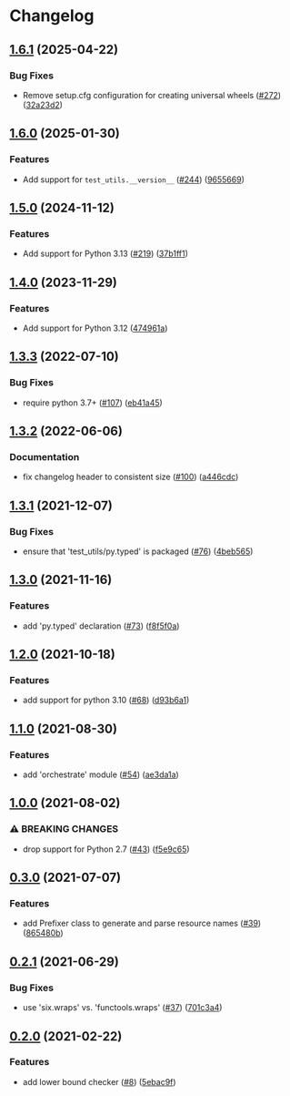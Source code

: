 # Changelog

## [1.6.1](https://github.com/googleapis/python-test-utils/compare/v1.6.0...v1.6.1) (2025-04-22)


### Bug Fixes

* Remove setup.cfg configuration for creating universal wheels ([#272](https://github.com/googleapis/python-test-utils/issues/272)) ([32a23d2](https://github.com/googleapis/python-test-utils/commit/32a23d2e434e133d2b16e4afed6b80890b544968))

## [1.6.0](https://github.com/googleapis/python-test-utils/compare/v1.5.0...v1.6.0) (2025-01-30)


### Features

* Add support for `test_utils.__version__` ([#244](https://github.com/googleapis/python-test-utils/issues/244)) ([9655669](https://github.com/googleapis/python-test-utils/commit/9655669de131cd7e0d67b3d6377f49063b5c2acb))

## [1.5.0](https://github.com/googleapis/python-test-utils/compare/v1.4.0...v1.5.0) (2024-11-12)


### Features

* Add support for Python 3.13 ([#219](https://github.com/googleapis/python-test-utils/issues/219)) ([37b1ff1](https://github.com/googleapis/python-test-utils/commit/37b1ff1c3473922a57b1858955e0efe94cca1db1))

## [1.4.0](https://github.com/googleapis/python-test-utils/compare/v1.3.3...v1.4.0) (2023-11-29)


### Features

* Add support for Python 3.12 ([474961a](https://github.com/googleapis/python-test-utils/commit/474961aa62ec598f8aa658b92032f1843a507116))

## [1.3.3](https://github.com/googleapis/python-test-utils/compare/v1.3.2...v1.3.3) (2022-07-10)


### Bug Fixes

* require python 3.7+ ([#107](https://github.com/googleapis/python-test-utils/issues/107)) ([eb41a45](https://github.com/googleapis/python-test-utils/commit/eb41a4549c218f3bed3f57acc78872ae0d0bf2bf))

## [1.3.2](https://github.com/googleapis/python-test-utils/compare/v1.3.1...v1.3.2) (2022-06-06)


### Documentation

* fix changelog header to consistent size ([#100](https://github.com/googleapis/python-test-utils/issues/100)) ([a446cdc](https://github.com/googleapis/python-test-utils/commit/a446cdcb4b9e32c7066da82e2e6cae4a6210d85a))

## [1.3.1](https://www.github.com/googleapis/python-test-utils/compare/v1.3.0...v1.3.1) (2021-12-07)


### Bug Fixes

* ensure that 'test_utils/py.typed' is packaged ([#76](https://www.github.com/googleapis/python-test-utils/issues/76)) ([4beb565](https://www.github.com/googleapis/python-test-utils/commit/4beb565a4063cb462dc44e469fb91212607016f3))

## [1.3.0](https://www.github.com/googleapis/python-test-utils/compare/v1.2.0...v1.3.0) (2021-11-16)


### Features

* add 'py.typed' declaration ([#73](https://www.github.com/googleapis/python-test-utils/issues/73)) ([f8f5f0a](https://www.github.com/googleapis/python-test-utils/commit/f8f5f0a194b2420b2fee1cf88ac50220d3ba1538))

## [1.2.0](https://www.github.com/googleapis/python-test-utils/compare/v1.1.0...v1.2.0) (2021-10-18)


### Features

* add support for python 3.10 ([#68](https://www.github.com/googleapis/python-test-utils/issues/68)) ([d93b6a1](https://www.github.com/googleapis/python-test-utils/commit/d93b6a11e3bfade2b29ab90ed3bc2c384beb01cd))

## [1.1.0](https://www.github.com/googleapis/python-test-utils/compare/v1.0.0...v1.1.0) (2021-08-30)


### Features

* add 'orchestrate' module ([#54](https://www.github.com/googleapis/python-test-utils/issues/54)) ([ae3da1a](https://www.github.com/googleapis/python-test-utils/commit/ae3da1ab4e7cbf268d6dce60cb467ca7ed6c2c89))

## [1.0.0](https://www.github.com/googleapis/python-test-utils/compare/v0.3.0...v1.0.0) (2021-08-02)


### ⚠ BREAKING CHANGES

* drop support for Python 2.7 ([#43](https://www.github.com/googleapis/python-test-utils/issues/43)) ([f5e9c65](https://www.github.com/googleapis/python-test-utils/commit/f5e9c6535481e1ed70fa5e356668e5b0695481e0))

## [0.3.0](https://www.github.com/googleapis/python-test-utils/compare/v0.2.1...v0.3.0) (2021-07-07)


### Features

* add Prefixer class to generate and parse resource names ([#39](https://www.github.com/googleapis/python-test-utils/issues/39)) ([865480b](https://www.github.com/googleapis/python-test-utils/commit/865480b5f62bf0db3b14000019a276aea102299d))

## [0.2.1](https://www.github.com/googleapis/python-test-utils/compare/v0.2.0...v0.2.1) (2021-06-29)


### Bug Fixes

* use 'six.wraps' vs. 'functools.wraps' ([#37](https://www.github.com/googleapis/python-test-utils/issues/37)) ([701c3a4](https://www.github.com/googleapis/python-test-utils/commit/701c3a41fcf0a63c2b8b689493fa2ae21304511b))

## [0.2.0](https://www.github.com/googleapis/python-test-utils/compare/v0.1.0...v0.2.0) (2021-02-22)


### Features

* add lower bound checker ([#8](https://www.github.com/googleapis/python-test-utils/issues/8)) ([5ebac9f](https://www.github.com/googleapis/python-test-utils/commit/5ebac9fb0ad005f8ea947c14dfca6de3c0d2cac9))
